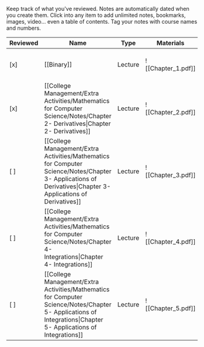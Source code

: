 Keep track of what you've reviewed.
Notes are automatically dated when you create them.
Click into any item to add unlimited notes, bookmarks, images, video... even a table of contents.
Tag your notes with course names and numbers.

|Reviewed|Name|Type|Materials|Created|
|---|---|---|---|---|
|[x]|[[Binary]]|Lecture|![[Chapter_1.pdf]]|October 5, 2023 12:47 AM|
|[x]|[[College Management/Extra Activities/Mathematics for Computer Science/Notes/Chapter 2- Derivatives\|Chapter 2- Derivatives]]|Lecture|![[Chapter_2.pdf]]|October 5, 2023 12:47 AM|
|[ ]|[[College Management/Extra Activities/Mathematics for Computer Science/Notes/Chapter 3- Applications of Derivatives\|Chapter 3- Applications of Derivatives]]|Lecture|![[Chapter_3.pdf]]|October 5, 2023 12:47 AM|
|[ ]|[[College Management/Extra Activities/Mathematics for Computer Science/Notes/Chapter 4- Integrations\|Chapter 4- Integrations]]|Lecture|![[Chapter_4.pdf]]|October 5, 2023 12:47 AM|
|[ ]|[[College Management/Extra Activities/Mathematics for Computer Science/Notes/Chapter 5- Applications of Integrations\|Chapter 5- Applications of Integrations]]|Lecture|![[Chapter_5.pdf]]|October 5, 2023 12:47 AM|